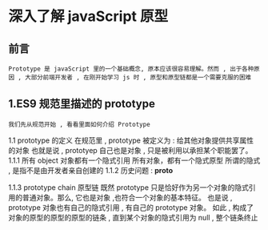 # 深入了解 javaScript 原型

## 前言 
    Prototype 是 javaScript 里的一个基础概念, 原本应该很容易理解。然而 , 出于各种原因 , 大部分前端开发者 , 在刚开始学习 js 时 , 原型和原型链都是一个需要克服的困难

## 1.ES9 规范里描述的 prototype
    我们先从规范开始 , 看看里面如何介绍 Prototype
1.1 prototype 的定义
    在规范里 , prototype 被定义为 : 给其他对象提供共享属性的对象
    也就是说 , prototyep 自己也是对象 , 只是被利用以承担某个职能罢了。
1.1.1 所有 object 对象都有一个隐式引用
    所有对象，都有一个隐式原型 
    所谓的隐式 , 是指不是由开发者亲自创建的
1.1.2 历史问题 : __proto__

1.1.3 prototype chain 原型链
    既然 prototype 只是恰好作为另一个对象的隐式引用的普通对象。那么, 它也是对象 ,也符合一个对象的基本特征。
    也是说 , prototype 对象也有自己的隐式引用 , 有自己的 prototype 对象。
    如此 , 构成了对象的原型的原型的原型的链条 , 直到某个对象的隐式引用为 null , 整个链条终止